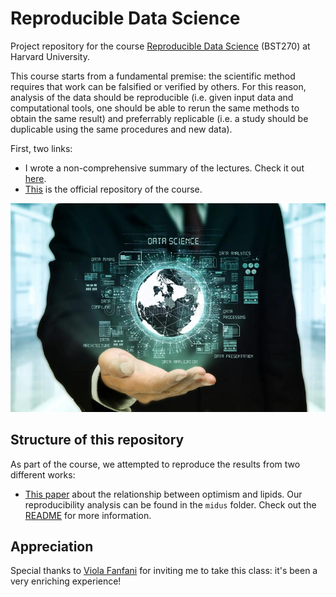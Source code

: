 # Reproducible Data Science

Project repository for the course [Reproducible Data Science](https://www.coursicle.com/harvard/courses/BST/270/) (BST270) at Harvard University. 

This course starts from a fundamental premise: the scientific method requires that work can be falsified or verified by others. For this reason, analysis of the data should be reproducible (i.e. given input data and computational tools, one should be able to rerun the same methods to obtain the same result) and preferrably replicable (i.e. a study should be duplicable using the same procedures and new data).

First, two links:

- I wrote a non-comprehensive summary of the lectures. Check it out [here](TODO).
- [This](https://github.com/violafanfani/BST270-Winter2023) is the official repository of the course.

![Alt text](/cover.jpg?raw=true "Title")

## Structure of this repository

As part of the course, we attempted to reproduce the results from two different works:

- [This paper](https://www.ajconline.org/article/S0002-9149(13)00388-3/pdf) about the relationship between optimism and lipids. Our reproducibility analysis can be found in the ``midus`` folder. Check out the [README](midus/README.md) for more information. 

## Appreciation

Special thanks to [Viola Fanfani](https://violafanfani.github.io/) for inviting me to take this class: it's been a very enriching experience!
